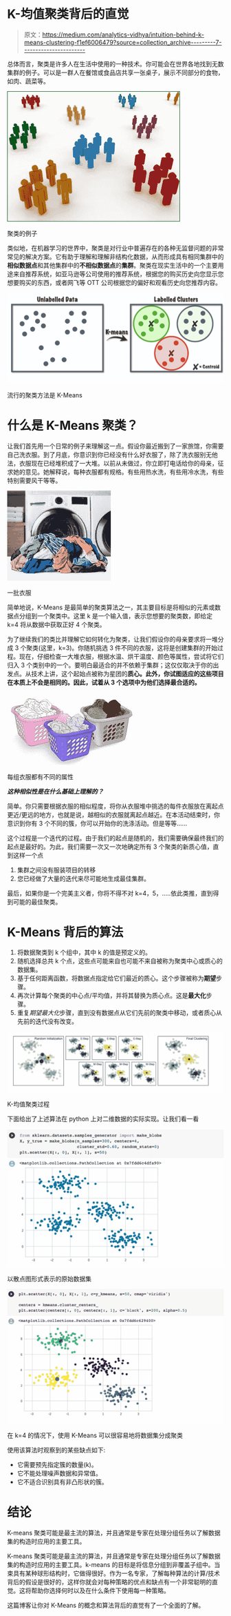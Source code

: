 # K-均值聚类背后的直觉

> 原文：<https://medium.com/analytics-vidhya/intuition-behind-k-means-clustering-f1ef6006479?source=collection_archive---------7----------------------->

总体而言，聚类是许多人在生活中使用的一种技术。你可能会在世界各地找到无数集群的例子。可以是一群人在餐馆或食品店共享一张桌子，展示不同部分的食物，如肉、蔬菜等。

![](img/be3e1e94726b220d8f0259f0e1521f66.png)

聚类的例子

类似地，在机器学习的世界中，聚类是对行业中普遍存在的各种无监督问题的非常常见的解决方案。它有助于理解和理解非结构化数据，从而形成具有相同集群中的**相似数据点**和其他集群中的**不相似数据点**的**集群**。聚类在现实生活中的一个主要用途来自推荐系统，如亚马逊等公司使用的推荐系统，根据您的购买历史向您显示您想要购买的东西，或者网飞等 OTT 公司根据您的偏好和观看历史向您推荐内容。

![](img/0e9545a9985ecaca04ae7655bf72ac8c.png)

流行的聚类方法是 K-Means

# 什么是 K-Means 聚类？

让我们首先用一个日常的例子来理解这一点。假设你最近搬到了一家旅馆，你需要自己洗衣服。到了月底，你意识到你已经没有什么好衣服了，除了洗衣服别无他法，衣服现在已经堆积成了一大堆。以前从未做过，你立即打电话给你的母亲，征求她的意见。她解释说，每种衣服都有规格。有些用热水洗，有些用冷水洗，有些特别需要风干等等。

![](img/0226eb65ff8cf34080afe3557f52fc84.png)

一批衣服

简单地说，K-Means 是最简单的聚类算法之一，其主要目标是将相似的元素或数据点分组到一个聚类中。这里 k 是一个输入值，表示您想要的聚类数，即给定 k=4 将从数据中获取正好 4 个聚类。

为了继续我们的类比并理解它如何转化为聚类，让我们假设你的母亲要求将一堆分成 3 个聚类(这里，k=3)。你随机挑选 3 件不同的衣服，这将是创建集群的开始过程。现在，仔细检查一大堆衣服，根据水温、烘干温度、颜色等属性，尝试将它们归入 3 个类别中的一个。要明白最适合的并不依赖于集群；这仅仅取决于你的出发点。从技术上讲，这个起始点被称为星团的**质心。此外，你试图适应的这些项目在本质上不会是相同的。因此，试着从 3 个选项中为他们选择最合适的。**

![](img/c04bed2831a510f642cc5119e05dc385.png)

每组衣服都有不同的属性

***这种相似性是在什么基础上理解的？***

简单。你只需要根据衣服的相似程度，将你从衣服堆中挑选的每件衣服放在离起点更近/更远的地方，也就是说，越相似的衣服就离起点越近。在本活动结束时，你意识到你有 3 个不同的簇，你可以开始你的洗涤活动。但是等等……

这个过程是一个迭代的过程。由于我们的起点是随机的，我们需要确保最终我们的起点是最好的。为此，我们需要一次又一次地确定所有 3 个聚类的新质心值，直到这样一个点

1.  集群之间没有服装项目的转移
2.  您已经做了大量的迭代来尽可能地生成最佳集群。

最后，如果你是一个完美主义者，你将不得不对 k=4，5，…..依此类推，直到得到可能的最佳聚类。

# K-Means 背后的算法

1.  将数据聚类到 k 个组中，其中 k 的值是预定义的。
2.  随机选择总共 k 个点，这些点可能来自也可能不来自被称为聚类中心或质心的数据集。
3.  基于任何距离函数，将数据点指定给它们最近的质心。这个步骤被称为**期望**步骤。
4.  再次计算每个聚类的中心点/平均值，并将其替换为质心点。这是**最大化**步骤。
5.  重复*期望最大化*步骤，直到没有数据点从它们先前的聚类中移动，或者质心从先前的迭代没有改变。

![](img/f6397c9e7e93bf6568d27c12faf2e39d.png)

K-均值聚类过程

下面给出了上述算法在 python 上对二维数据的实际实现。让我们看一看

![](img/3649451164b203c97e26151065862fb1.png)

以散点图形式表示的原始数据集

![](img/9508767c7384c1773e98c9b8407c6b65.png)

在 k=4 的情况下，使用 K-Means 可以很容易地将数据集分成聚类

使用该算法时观察到的某些缺点如下:

*   它需要预先指定簇的数量(k)。
*   它不能处理噪声数据和异常值。
*   它不适合识别具有非凸形状的簇。

# 结论

K-means 聚类可能是最主流的算法，并且通常是专家在处理分组任务以了解数据集的构造时应用的主要工具。

K-means 聚类可能是最主流的算法，并且通常是专家在处理分组任务以了解数据集的构造时应用的主要工具。k-means 的目标是将信息分组到非覆盖子组中。当束具有某种球形结构时，它做得很好。作为一名专家，了解每种算法的计算/技术背后的假设是很好的，这样你就会对每种策略的优点和缺点有一个非常聪明的直觉。这将帮助你选择何时以及在什么条件下使用每一种策略。

这篇博客让你对 K-Means 的概念和算法背后的直觉有了一个全面的了解。